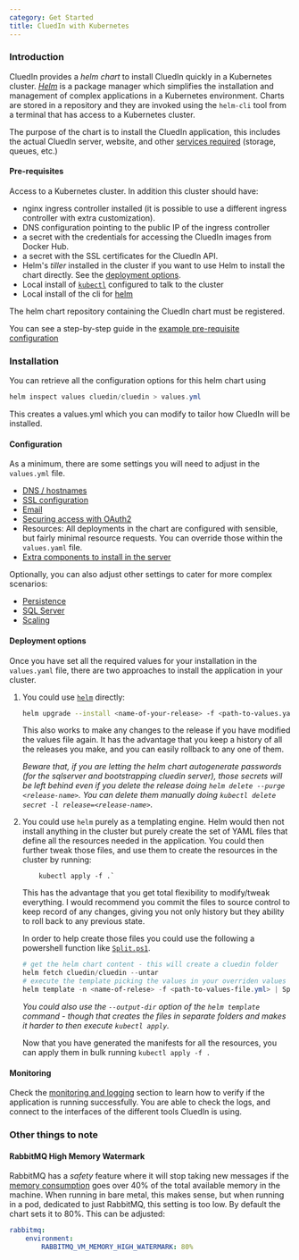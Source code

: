 ```yaml
---
category: Get Started
title: CluedIn with Kubernetes
---
```


### Introduction

CluedIn provides a *helm chart* to install CluedIn quickly in a Kubernetes cluster. [*Helm*](https://helm.sh/) is a package manager which simplifies the installation and management of complex applications in a Kubernetes environment. Charts are stored in a repository and they are invoked using the `helm-cli` tool from a terminal that has access to a Kubernetes cluster.

The purpose of the chart is to install the CluedIn application, this includes the actual CluedIn server, website, and other [services required](/docs/00-gettingStarted/0-default.html) (storage, queues, etc.)

#### Pre-requisites

Access to a Kubernetes cluster. In addition this cluster should have:
- nginx ingress controller installed (it is possible to use a different ingress controller with extra customization).
- DNS configuration pointing to the public IP of the ingress controller
- a secret with the credentials for accessing the CluedIn images from Docker Hub.
- a secret with the SSL certificates for the CluedIn API.
- Helm's *tiller* installed in the cluster if you want to use Helm to install the chart directly. See the [deployment options](#deployment-options).
- Local install of [`kubectl`](https://kubernetes.io/docs/tasks/tools/install-kubectl/#install-kubectl) configured to talk to the cluster
- Local install of the cli for [helm](https://helm.sh/)


The helm chart repository containing the CluedIn chart must be registered. 

You can see a step-by-step guide in the [example pre-requisite configuration](/docs/00-gettingStarted/kubernetes-sample-prerequisites.html)



### Installation

You can retrieve all the configuration options for this helm chart using 

```powershell
helm inspect values cluedin/cluedin > values.yml
```

This creates a values.yml which you can modify to tailor how CluedIn will be installed.

#### Configuration

As a minimum, there are some settings you will need to adjust in the `values.yml` file.

- [DNS / hostnames](/docs/00-gettingStarted/dns-hostnames.html)
- [SSL configuration](/docs/00-gettingStarted/ssl.html)
- [Email](/docs/00-gettingStarted/email.html)
- [Securing access with OAuth2](/docs/00-gettingStarted/oauth2.html)
- Resources: All deployments in the chart are configured with sensible, but fairly minimal resource requests. You can override those within the `values.yaml` file.
- [Extra components to install in the server](/docs/10-Integration/install-integration.html)

Optionally, you can also adjust other settings to cater for more complex scenarios:
- [Persistence](/docs/00-gettingStarted/persistence.html)
- [SQL Server](/docs/00-gettingStarted/sqlserver.html)
- [Scaling](/docs/00-gettingStarted/scaling.html)

#### Deployment options

Once you have set all the required values for your installation in the `values.yaml` file, there are two approaches to install the application in your cluster.

1. You could use [`helm`](https://helm.sh/docs/helm/#helm-upgrade) directly:

    ```bash
    helm upgrade --install <name-of-your-release> -f <path-to-values.yaml> cluedin/cluedin
    ```

    This also works to make any changes to the release if you have modified the values file again. It has the advantage that you keep a history of all the releases you make, and you can easily rollback to any one of them.

    *Beware that, if you are letting the helm chart autogenerate passwords (for the sqlserver and bootstrapping cluedin server), those secrets will be left behind even if you delete the release doing `helm delete --purge <release-name>`. You can delete them manually doing `kubectl delete secret -l release=<release-name>`.*

1. You could use `helm` purely as a templating engine. Helm would then not install anything in the cluster but purely create the set of YAML files that define all the resources needed in the application. You could then further tweak those files, and use them to create the resources in the cluster by running:
    ```shell
        kubectl apply -f .`
    ```

    This has the advantage that you get total flexibility to modify/tweak everything. I would recommend you commit the files to source control to keep record of any changes, giving you not only history but they ability to roll back to any previous state.

    In order to help create those files you could use the following a powershell function like [`Split.ps1`](https://bit.ly/2m3a1Bj).

    ```powershell
    # get the helm chart content - this will create a cluedin folder
    helm fetch cluedin/cluedin --untar
    # execute the template picking the values in your overriden values file
    helm template -n <name-of-relese> -f <path-to-values-file.yml> | Split.ps1 -Discard 'cluedin/templates/'
    ```

    _You could also use the `--output-dir` option of the `helm template` command - though that creates the  files in separate folders and makes it harder to then execute `kubectl apply`._

    Now that you have generated the manifests for all the resources, you can apply them in bulk running `kubectl apply -f .`

#### Monitoring

Check the [monitoring and logging](/docs/00-gettingStarted/monitoring.html) section to learn how to verify if the application is running successfully. You are able to check the logs, and connect to the interfaces of the different tools CluedIn is using.

### Other things to note

#### RabbitMQ High Memory Watermark
RabbitMQ has a _safety_ feature where it will stop taking new messages if the [memory consumption](https://www.rabbitmq.com/memory.html) goes over 40% of the total available memory in the machine. When running in bare metal, this makes sense, but when running  in a pod, dedicated to just RabbitMQ, this setting is too low. By default the chart sets it to 80%. This can be adjusted:

```yaml
rabbitmq:
    environment:
        RABBITMQ_VM_MEMORY_HIGH_WATERMARK: 80%
```

